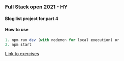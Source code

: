 ### Full Stack open 2021 - HY

#### Blog list project for part 4

#### How to use

```javascript 
1. npm run dev (with nodemon for local execution) or
2. npm start
``` 

[Link to exercises](https://fullstackopen.com/osa4/sovelluksen_rakenne_ja_testauksen_alkeet#tehtavat-4-1-4-2)
